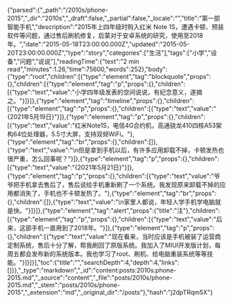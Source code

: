 {"parsed":{"_path":"/2010s/phone-2015","_dir":"2010s","_draft":false,"_partial":false,"_locale":"","title":"第一部智能手机","description":"2015年上四年级时购入红米 Note 1S，遭遇卡顿、预装软件等问题，通过售后刷机修复，启蒙对于安卓系统的研究，使用至2018年。","date":"2015-05-18T23:00:00.000Z","updated":"2015-05-20T23:00:00.000Z","type":"story","categories":["生活"],"tags":["小学","设备","问题","说说"],"readingTime":{"text":"2 min read","minutes":1.26,"time":75600,"words":252},"body":{"type":"root","children":[{"type":"element","tag":"blockquote","props":{},"children":[{"type":"element","tag":"p","props":{},"children":[{"type":"text","value":"小学四年级发表的空间说说，有纪念意义，遂摘之。"}]}]},{"type":"element","tag":"timeline","props":{},"children":[{"type":"element","tag":"p","props":{},"children":[{"type":"text","value":"{2021年5月19日}"}]},{"type":"element","tag":"p","props":{},"children":[{"type":"text","value":"红米Note1S，电信4G合约机，高通骁龙410四核A53架构64位处理器，5.5寸大屏，支持双频WiFi。"},{"type":"element","tag":"br","props":{},"children":[]},{"type":"text","value":"\n但是拿到手机以后，有许多应用卸载不掉，卡顿发热也很严重，怎么回事呢？"}]},{"type":"element","tag":"p","props":{},"children":[{"type":"text","value":"{2021年5月21日}"}]},{"type":"element","tag":"p","props":{},"children":[{"type":"text","value":"爷爷把手机拿去售后了，售后说给手机重新刷了一个系统。我发现原来卸载不掉的应用都消失了，手机也不卡顿发热了。"},{"type":"element","tag":"br","props":{},"children":[]},{"type":"text","value":"\n家里人都说，年轻人学手机学电脑就是快。"}]}]},{"type":"element","tag":"alert","props":{"title":"注"},"children":[{"type":"element","tag":"p","props":{},"children":[{"type":"text","value":"后来，这部手机一直用到了2018年。"}]},{"type":"element","tag":"p","props":{},"children":[{"type":"text","value":"现在看来，当时应该是手机被装了运营商定制系统，售后十分了解，帮我刷回了原版系统。我加入了MIUI开发版计划，每周五都会发布新的系统版本。我也学习了root、刷机、给电脑重装系统等等技能。"}]}]}],"toc":{"title":"","searchDepth":4,"depth":4,"links":[]}},"_type":"markdown","_id":"content:posts:2010s:phone-2015.md","_source":"content","_file":"posts/2010s/phone-2015.md","_stem":"posts/2010s/phone-2015","_extension":"md","_original_dir":"/posts"},"hash":"j2dpTRqm5X"}